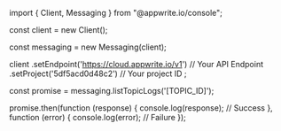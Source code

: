 import { Client, Messaging } from "@appwrite.io/console";

const client = new Client();

const messaging = new Messaging(client);

client
    .setEndpoint('https://cloud.appwrite.io/v1') // Your API Endpoint
    .setProject('5df5acd0d48c2') // Your project ID
;

const promise = messaging.listTopicLogs('[TOPIC_ID]');

promise.then(function (response) {
    console.log(response); // Success
}, function (error) {
    console.log(error); // Failure
});